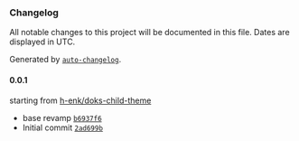 <!-- prettier-ignore-start -->
### Changelog

All notable changes to this project will be documented in this file. Dates are displayed in UTC.

Generated by [`auto-changelog`](https://github.com/CookPete/auto-changelog).

<!-- auto-changelog-above -->
#### 0.0.1
starting from [h-enk/doks-child-theme](https://github.com/h-enk/doks-child-theme/)

- base revamp [`b6937f6`](https://github.com/zeevoco/zeevo-docs/commit/b6937f6399967f5948e969aa7cf83ad35068bd7a)
- Initial commit [`2ad699b`](https://github.com/zeevoco/zeevo-docs/commit/2ad699bfde96a12a0576bf8f02463d79bb97e48d)

<!-- prettier-ignore-end -->
